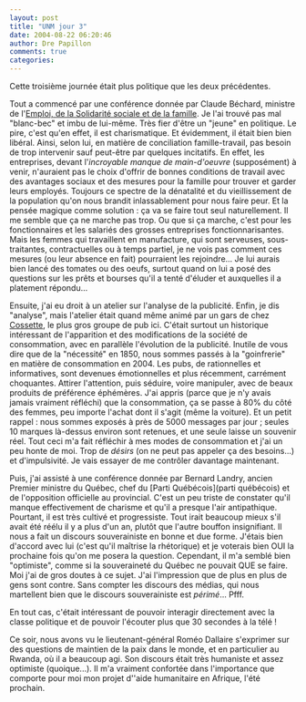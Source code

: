 ```yaml
---
layout: post
title: "UNM jour 3"
date: 2004-08-22 06:20:46
author: Dre Papillon
comments: true
categories: 
---
```



Cette troisième journée était plus politique que les deux précédentes.

Tout a commencé par une conférence donnée par Claude Béchard, ministre de l'[Emploi, de la Solidarité sociale et de la famille](http://www.messf.gouv.qc.ca/).  Je l'ai trouvé pas mal "blanc-bec" et imbu de lui-même.  Très fier d'être un "jeune" en politique.  Le pire, c'est qu'en effet, il est charismatique.  Et évidemment, il était bien bien libéral.  Ainsi, selon lui, en matière de conciliation famille-travail,  pas besoin de trop intervenir sauf peut-être par quelques incitatifs.  En effet, les entreprises, devant l'*incroyable manque de main-d'oeuvre* (supposément) à venir, n'auraient pas le choix d'offrir de bonnes conditions de travail avec des avantages sociaux et des mesures pour la famille pour trouver et garder leurs employés.  Toujours ce spectre de la dénatalité et du vieillissement de la population qu'on nous brandit inlassablement pour nous faire peur.  Et la pensée magique comme solution : ça va se faire tout seul naturellement.  Il me semble que ça ne marche pas trop.  Ou que si ça marche, c'est pour les fonctionnaires et les salariés des grosses entreprises fonctionnarisantes.  Mais les femmes qui travaillent en manufacture, qui sont serveuses, sous-traitantes, contractuelles ou à temps partiel, je ne vois pas comment ces mesures (ou leur absence en fait) pourraient les rejoindre...  Je lui aurais bien lancé des tomates ou des oeufs, surtout quand on lui a posé des questions sur les prêts et bourses qu'il a tenté d'éluder et auxquelles il a platement répondu...

Ensuite, j'ai eu droit à un atelier sur l'analyse de la publicité.  Enfin, je dis "analyse", mais l'atelier était quand même animé par un gars de chez [Cossette](http://www.cossette.com/), le plus gros groupe de pub ici.  C'était surtout un historique intéressant de l'apparition et des modifications de la société de consommation, avec en parallèle l'évolution de la publicité.  Inutile de vous dire que de la "nécessité" en 1850, nous sommes passés à la "goinfrerie" en matière de consommation en 2004.  Les pubs, de rationnelles et informatives, sont devenues émotionnelles et plus récemment, carrément choquantes.  Attirer l'attention, puis séduire, voire manipuler, avec de beaux produits de préférence éphémères.  J'ai appris (parce que je n'y avais jamais vraiment réfléchi) que la consommation, ça se passe à 80% du côté des femmes, peu importe l'achat dont il s'agit (même la voiture).  Et un petit rappel : nous sommes exposés à près de 5000 messages par jour ; seules 10 marques là-dessus environ sont retenues, et une seule laisse un souvenir réel.  Tout ceci m'a fait réfléchir à mes modes de consommation et j'ai un peu honte de moi.  Trop de *désirs* (on ne peut pas appeler ça des besoins...) et d'impulsivité.  Je vais essayer de me contrôler davantage maintenant.

Puis, j'ai assisté à une conférence donnée par Bernard Landry, ancien Premier ministre du Québec, chef du [Parti Québécois](parti québécois) et de l'opposition officielle au provincial.  C'est un peu triste de constater qu'il manque effectivement de charisme et qu'il a presque l'air antipathique.  Pourtant, il est très cultivé et progressiste.  Tout irait beaucoup mieux s'il avait été réélu il y a plus d'un an, plutôt que l'autre bouffon insignifiant.  Il nous a fait un discours souverainiste en bonne et due forme.  J'étais bien d'accord avec lui (c'est qu'il maîtrise la rhétorique) et je voterais bien OUI la prochaine fois qu'on me posera la question.  Cependant, il m'a semblé bien "optimiste", comme si la souveraineté du Québec ne pouvait QUE se faire.  Moi j'ai de gros doutes à ce sujet.  J'ai l'impression que de plus en plus de gens sont contre.  Sans compter les discours des médias, qui nous martellent bien que le discours souverainiste est *périmé*...  Pfff.

En tout cas, c'était intéressant de pouvoir interagir directement avec la classe politique et de pouvoir l'écouter plus que 30 secondes à la télé !

Ce soir, nous avons vu le lieutenant-général Roméo Dallaire s'exprimer sur des questions de maintien de la paix dans le monde, et en particulier au Rwanda, où il a beaucoup agi.  Son discours était très humaniste et assez optimiste (quoique...).  Il m'a vraiment confortée dans l'importance que comporte pour moi mon projet d''aide humanitaire en Afrique, l'été prochain.